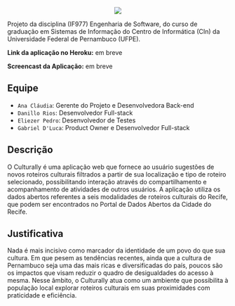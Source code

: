 <p align="center">
    <img src="http://oi63.tinypic.com/a9tojc.jpg">
</p> 

Projeto da disciplina (IF977) Engenharia de Software, do curso de graduação em Sistemas de Informação do Centro de Informática (CIn) da Universidade Federal de Pernambuco (UFPE).

**Link da aplicação no Heroku:** em breve

**Screencast da Aplicação:** em breve

## Equipe

* `Ana Cláudia`: Gerente do Projeto e Desenvolvedora Back-end
* `Danillo Rios`: Desenvolvedor Full-stack
* `Eliezer Pedro`: Desenvolvedor de Testes
* `Gabriel D'Luca`: Product Owner e Desenvolvedor Full-stack

## Descrição
O Culturally é uma aplicação web que fornece ao usuário sugestões de novos roteiros culturais filtrados a partir de sua localização e tipo de roteiro selecionado, possibilitando interação através do compartilhamento e acompanhamento de atividades de outros usuários. A aplicação utiliza os dados abertos referentes a seis modalidades de roteiros culturais do Recife, que podem ser encontrados no Portal de Dados Abertos da Cidade do Recife.

## Justificativa
Nada é mais incisivo como marcador da identidade de um povo do que sua cultura. Em que pesem as tendências recentes, ainda que a cultura de Pernambuco seja uma das mais ricas e diversificadas do país, poucos são os impactos que visam reduzir o quadro de desigualdades do acesso à mesma. Nesse âmbito, o Culturally atua como um ambiente que possibilita à população local explorar roteiros culturais em suas proximidades com praticidade e eficiência.
